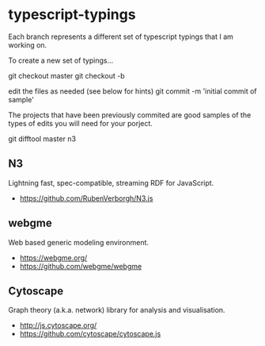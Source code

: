 # typescript-typings
Each branch represents a different set of typescript typings that I am working on.

To create a new set of typings...

   git checkout master
   git checkout -b <new-project-name>

   edit the files as needed (see below for hints)
   git commit -m 'initial commit of sample'

The projects that have been previously commited 
are good samples of the types of edits you will need 
for your porject.

   git difftool master n3 

## N3

Lightning fast, spec-compatible, streaming RDF for JavaScript.

 * https://github.com/RubenVerborgh/N3.js

## webgme

Web based generic modeling environment.

 * https://webgme.org/
 * https://github.com/webgme/webgme

## Cytoscape

Graph theory (a.k.a. network) library for analysis and visualisation.

 * http://js.cytoscape.org/
 * https://github.com/cytoscape/cytoscape.js


